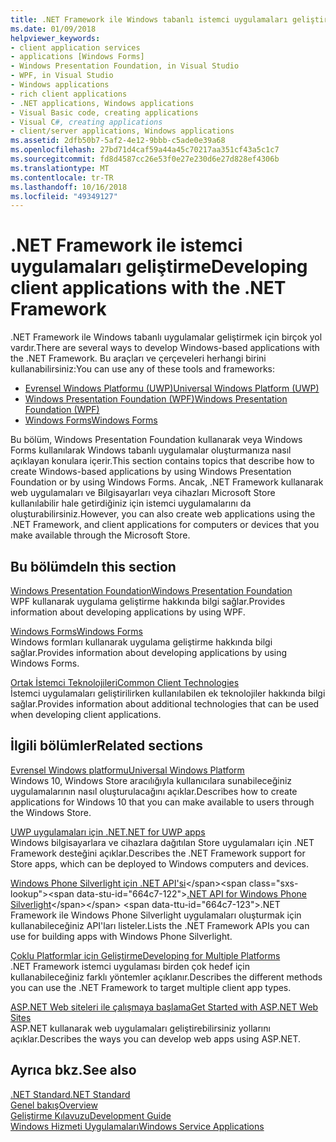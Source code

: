 ```yaml
---
title: .NET Framework ile Windows tabanlı istemci uygulamaları geliştirme
ms.date: 01/09/2018
helpviewer_keywords:
- client application services
- applications [Windows Forms]
- Windows Presentation Foundation, in Visual Studio
- WPF, in Visual Studio
- Windows applications
- rich client applications
- .NET applications, Windows applications
- Visual Basic code, creating applications
- Visual C#, creating applications
- client/server applications, Windows applications
ms.assetid: 2dfb50b7-5af2-4e12-9bbb-c5ade0e39a68
ms.openlocfilehash: 27bd71d4caf59a44a45c70217aa351cf43a5c1c7
ms.sourcegitcommit: fd8d4587cc26e53f0e27e230d6e27d828ef4306b
ms.translationtype: MT
ms.contentlocale: tr-TR
ms.lasthandoff: 10/16/2018
ms.locfileid: "49349127"
---
```

# <a name="developing-client-applications-with-the-net-framework"></a><span data-ttu-id="664c7-102">.NET Framework ile istemci uygulamaları geliştirme</span><span class="sxs-lookup"><span data-stu-id="664c7-102">Developing client applications with the .NET Framework</span></span>

<span data-ttu-id="664c7-103">.NET Framework ile Windows tabanlı uygulamalar geliştirmek için birçok yol vardır.</span><span class="sxs-lookup"><span data-stu-id="664c7-103">There are several ways to develop Windows-based applications with the .NET Framework.</span></span> <span data-ttu-id="664c7-104">Bu araçları ve çerçeveleri herhangi birini kullanabilirsiniz:</span><span class="sxs-lookup"><span data-stu-id="664c7-104">You can use any of these tools and frameworks:</span></span> 

* [<span data-ttu-id="664c7-105">Evrensel Windows Platformu (UWP)</span><span class="sxs-lookup"><span data-stu-id="664c7-105">Universal Windows Platform (UWP)</span></span>](https://developer.microsoft.com/windows/apps)
* [<span data-ttu-id="664c7-106">Windows Presentation Foundation (WPF)</span><span class="sxs-lookup"><span data-stu-id="664c7-106">Windows Presentation Foundation (WPF)</span></span>](../../docs/framework/wpf/index.md)
* [<span data-ttu-id="664c7-107">Windows Forms</span><span class="sxs-lookup"><span data-stu-id="664c7-107">Windows Forms</span></span>](../../docs/framework/winforms/index.md)

<span data-ttu-id="664c7-108">Bu bölüm, Windows Presentation Foundation kullanarak veya Windows Forms kullanılarak Windows tabanlı uygulamalar oluşturmanıza nasıl açıklayan konulara içerir.</span><span class="sxs-lookup"><span data-stu-id="664c7-108">This section contains topics that describe how to create Windows-based applications by using Windows Presentation Foundation or by using Windows Forms.</span></span> <span data-ttu-id="664c7-109">Ancak, .NET Framework kullanarak web uygulamaları ve Bilgisayarları veya cihazları Microsoft Store kullanılabilir hale getirdiğiniz için istemci uygulamalarını da oluşturabilirsiniz.</span><span class="sxs-lookup"><span data-stu-id="664c7-109">However, you can also create web applications using the .NET Framework, and client applications for computers or devices that you make available through the Microsoft Store.</span></span>
 
## <a name="in-this-section"></a><span data-ttu-id="664c7-110">Bu bölümde</span><span class="sxs-lookup"><span data-stu-id="664c7-110">In this section</span></span>

[<span data-ttu-id="664c7-111">Windows Presentation Foundation</span><span class="sxs-lookup"><span data-stu-id="664c7-111">Windows Presentation Foundation</span></span>](../../docs/framework/wpf/index.md)  
<span data-ttu-id="664c7-112">WPF kullanarak uygulama geliştirme hakkında bilgi sağlar.</span><span class="sxs-lookup"><span data-stu-id="664c7-112">Provides information about developing applications by using WPF.</span></span>

[<span data-ttu-id="664c7-113">Windows Forms</span><span class="sxs-lookup"><span data-stu-id="664c7-113">Windows Forms</span></span>](../../docs/framework/winforms/index.md)  
<span data-ttu-id="664c7-114">Windows formları kullanarak uygulama geliştirme hakkında bilgi sağlar.</span><span class="sxs-lookup"><span data-stu-id="664c7-114">Provides information about developing applications by using Windows Forms.</span></span>

[<span data-ttu-id="664c7-115">Ortak İstemci Teknolojileri</span><span class="sxs-lookup"><span data-stu-id="664c7-115">Common Client Technologies</span></span>](../../docs/framework/common-client-technologies/index.md)  
<span data-ttu-id="664c7-116">İstemci uygulamaları geliştirilirken kullanılabilen ek teknolojiler hakkında bilgi sağlar.</span><span class="sxs-lookup"><span data-stu-id="664c7-116">Provides information about additional technologies that can be used when developing client applications.</span></span>

## <a name="related-sections"></a><span data-ttu-id="664c7-117">İlgili bölümler</span><span class="sxs-lookup"><span data-stu-id="664c7-117">Related sections</span></span>

[<span data-ttu-id="664c7-118">Evrensel Windows platformu</span><span class="sxs-lookup"><span data-stu-id="664c7-118">Universal Windows Platform</span></span>](https://developer.microsoft.com/windows/apps)  
<span data-ttu-id="664c7-119">Windows 10, Windows Store aracılığıyla kullanıcılara sunabileceğiniz uygulamalarının nasıl oluşturulacağını açıklar.</span><span class="sxs-lookup"><span data-stu-id="664c7-119">Describes how to create applications for Windows 10 that you can make available to users through the Windows Store.</span></span>

[<span data-ttu-id="664c7-120">UWP uygulamaları için .NET</span><span class="sxs-lookup"><span data-stu-id="664c7-120">.NET for UWP apps</span></span>](https://msdn.microsoft.com/library/windows/apps/mt185501.aspx)  
<span data-ttu-id="664c7-121">Windows bilgisayarlara ve cihazlara dağıtılan Store uygulamaları için .NET Framework desteğini açıklar.</span><span class="sxs-lookup"><span data-stu-id="664c7-121">Describes the .NET Framework support for Store apps, which can be deployed to Windows computers and devices.</span></span>

<span data-ttu-id="664c7-122">[Windows Phone Silverlight için .NET API'si](https://docs.microsoft.com/previous-versions/windows/apps/jj207211\(v=vs.105\))</span><span class="sxs-lookup"><span data-stu-id="664c7-122">[.NET API for Windows Phone Silverlight](https://docs.microsoft.com/previous-versions/windows/apps/jj207211\(v=vs.105\))</span></span>  
<span data-ttu-id="664c7-123">.NET Framework ile Windows Phone Silverlight uygulamaları oluşturmak için kullanabileceğiniz API'ları listeler.</span><span class="sxs-lookup"><span data-stu-id="664c7-123">Lists the .NET Framework APIs you can use for building apps with Windows Phone Silverlight.</span></span>
  
[<span data-ttu-id="664c7-124">Çoklu Platformlar için Geliştirme</span><span class="sxs-lookup"><span data-stu-id="664c7-124">Developing for Multiple Platforms</span></span>](../../docs/standard/cross-platform/index.md)  
<span data-ttu-id="664c7-125">.NET Framework istemci uygulaması birden çok hedef için kullanabileceğiniz farklı yöntemler açıklanır.</span><span class="sxs-lookup"><span data-stu-id="664c7-125">Describes the different methods you can use the .NET Framework to target multiple client app types.</span></span>

[<span data-ttu-id="664c7-126">ASP.NET Web siteleri ile çalışmaya başlama</span><span class="sxs-lookup"><span data-stu-id="664c7-126">Get Started with ASP.NET Web Sites</span></span>](https://www.asp.net/get-started/websites)  
<span data-ttu-id="664c7-127">ASP.NET kullanarak web uygulamaları geliştirebilirsiniz yollarını açıklar.</span><span class="sxs-lookup"><span data-stu-id="664c7-127">Describes the ways you can develop web apps using ASP.NET.</span></span>

## <a name="see-also"></a><span data-ttu-id="664c7-128">Ayrıca bkz.</span><span class="sxs-lookup"><span data-stu-id="664c7-128">See also</span></span>

[<span data-ttu-id="664c7-129">.NET Standard</span><span class="sxs-lookup"><span data-stu-id="664c7-129">.NET Standard</span></span>](../../docs/standard/net-standard.md)  
[<span data-ttu-id="664c7-130">Genel bakış</span><span class="sxs-lookup"><span data-stu-id="664c7-130">Overview</span></span>](../../docs/framework/get-started/overview.md)  
[<span data-ttu-id="664c7-131">Geliştirme Kılavuzu</span><span class="sxs-lookup"><span data-stu-id="664c7-131">Development Guide</span></span>](../../docs/framework/development-guide.md)  
[<span data-ttu-id="664c7-132">Windows Hizmeti Uygulamaları</span><span class="sxs-lookup"><span data-stu-id="664c7-132">Windows Service Applications</span></span>](../../docs/framework/windows-services/index.md)  
